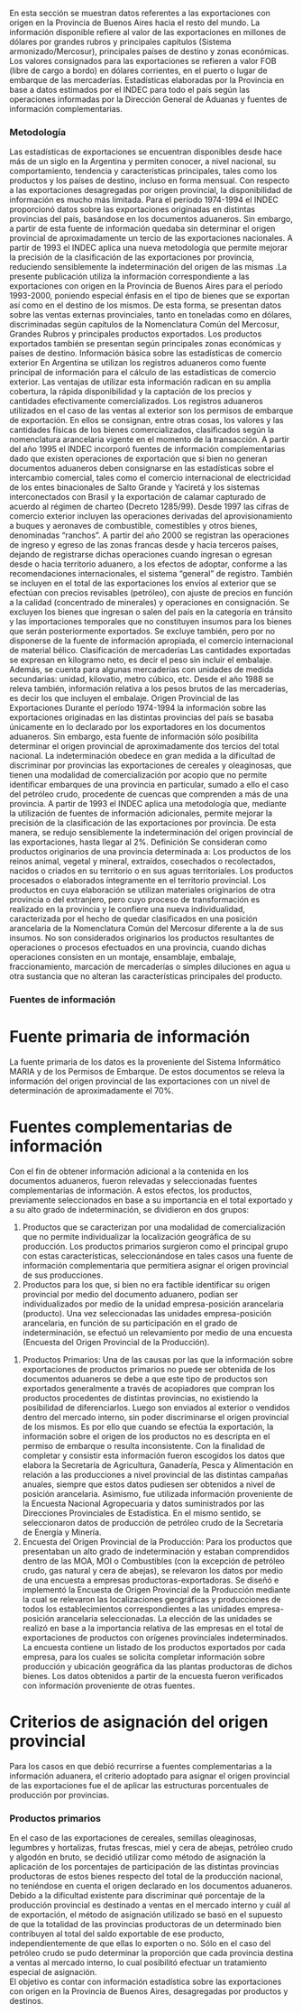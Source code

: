 En esta sección se muestran datos referentes a las exportaciones con origen en la Provincia de Buenos Aires hacia el resto del mundo. La información disponible refiere al valor de las exportaciones en millones de dólares por grandes rubros y principales capítulos (Sistema armonizado/Mercosur), principales países de destino y zonas económicas. Los valores consignados para las exportaciones se refieren a valor FOB (libre de cargo a bordo) en dólares corrientes, en el puerto o lugar de embarque de las mercaderías. Estadísticas elaboradas por la Provincia en base a datos estimados por el INDEC para todo el país según las operaciones informadas por la Dirección General de Aduanas y fuentes de información complementarias.


### Metodología
            
Las estadísticas de exportaciones se encuentran disponibles desde hace más de un siglo en la Argentina y permiten conocer, a nivel nacional, su comportamiento, tendencia y características principales, tales como los productos y los países de destino, incluso en forma mensual.
Con respecto a las exportaciones desagregadas por origen provincial, la disponibilidad de información es mucho más limitada.
Para el período 1974-1994 el INDEC proporcionó datos sobre las exportaciones originadas en distintas provincias del país, basándose en los documentos aduaneros. Sin embargo, a partir de esta fuente de información quedaba sin determinar el origen provincial de aproximadamente un tercio de las exportaciones nacionales.
A partir de 1993 el INDEC aplica una nueva metodología que permite mejorar la precisión de la clasificación de las exportaciones por provincia, reduciendo sensiblemente la indeterminación del origen de las mismas
.La presente publicación utiliza la información correspondiente a las exportaciones con origen en la Provincia de Buenos Aires para el período 1993-2000, poniendo especial énfasis en el tipo de bienes que se exportan así como en el destino de los mismos. De esta forma, se presentan datos sobre las ventas externas provinciales, tanto en toneladas como en dólares, discriminadas según capítulos de la Nomenclatura Común del Mercosur, Grandes Rubros y principales productos exportados. Los productos exportados también se presentan según principales zonas económicas y países de destino.
Información básica sobre las estadísticas de comercio exterior
En Argentina se utilizan los registros aduaneros como fuente principal de información para el cálculo de las estadísticas de comercio exterior. Las ventajas de utilizar esta información radican en su amplia cobertura, la rápida disponibilidad y la captación de los precios y cantidades efectivamente comercializados.
Los registros aduaneros utilizados en el caso de las ventas al exterior son los permisos de embarque de exportación. En ellos se consignan, entre otras cosas, los valores y las cantidades físicas de los bienes comercializados, clasificados según la nomenclatura arancelaria vigente en el momento de la transacción.
A partir del año 1995 el INDEC incorporó fuentes de información complementarias dado que existen operaciones de exportación que si bien no generan documentos aduaneros deben consignarse en las estadísticas sobre el intercambio comercial, tales como el comercio internacional de electricidad de los entes binacionales de Salto Grande y Yaciretá y los sistemas interconectados con Brasil y la exportación de calamar capturado de acuerdo al régimen de charteo (Decreto 1285/99).
Desde 1997 las cifras de comercio exterior incluyen las operaciones derivadas del aprovisionamiento a buques y aeronaves de combustible, comestibles y otros bienes, denominadas “ranchos”.
A partir del año 2000 se registran las operaciones de ingreso y egreso de las zonas francas desde y hacia terceros países, dejando de registrarse dichas operaciones cuando ingresan o egresan desde o hacia territorio aduanero, a los efectos de adoptar, conforme a las recomendaciones internacionales, el sistema “general” de registro.
También se incluyen en el total de las exportaciones los envíos al exterior que se efectúan con precios revisables (petróleo), con ajuste de precios en función a la calidad (concentrado de minerales) y operaciones en consignación.
Se excluyen los bienes que ingresan o salen del país en la categoría en tránsito y las importaciones temporales que no constituyen insumos para los bienes que serán posteriormente exportados. Se excluye también, pero por no disponerse de la fuente de información apropiada, el comercio internacional de material bélico.
Clasificación de mercaderías
Las cantidades exportadas se expresan en kilogramo neto, es decir el peso sin incluir el embalaje. Además, se cuenta para algunas mercaderías con unidades de medida secundarias: unidad, kilovatio, metro cúbico, etc. Desde el año 1988 se releva también, información relativa a los pesos brutos de las mercaderías, es decir los que incluyen el embalaje.
Origen Provincial de las Exportaciones
Durante el período 1974-1994 la información sobre las exportaciones originadas en las distintas provincias del país se basaba únicamente en lo declarado por los exportadores en los documentos aduaneros. Sin embargo, esta fuente de información sólo posibilita determinar el origen provincial de aproximadamente dos tercios del total nacional.
La indeterminación obedece en gran medida a la dificultad de discriminar por provincias las exportaciones de cereales y oleaginosas, que tienen una modalidad de comercialización por acopio que no permite identificar embarques de una provincia en particular, sumado a ello el caso del petróleo crudo, procedente de cuencas que comprenden a más de una provincia.
A partir de 1993 el INDEC aplica una metodología que, mediante la utilización de fuentes de información adicionales, permite mejorar la precisión de la clasificación de las exportaciones por provincia. De esta manera, se redujo sensiblemente la indeterminación del origen provincial de las exportaciones, hasta llegar al 2%.
Definición
Se consideran como productos originarios de una provincia determinada a:
Los productos de los reinos animal, vegetal y mineral, extraídos, cosechados o recolectados, nacidos o criados en su territorio o en sus aguas territoriales.
Los productos procesados o elaborados íntegramente en el territorio provincial.
Los productos en cuya elaboración se utilizan materiales originarios de otra provincia o del extranjero, pero cuyo proceso de transformación es realizado en la provincia y le confiere una nueva individualidad, caracterizada por el hecho de quedar clasificados en una posición arancelaria de la Nomenclatura Común del Mercosur diferente a la de sus insumos.
No son considerados originarios los productos resultantes de operaciones o procesos efectuados en una provincia, cuando dichas operaciones consisten en un montaje, ensamblaje, embalaje, fraccionamiento, marcación de mercaderías o simples diluciones en agua u otra sustancia que no alteran las características principales del producto.

### Fuentes de información

# Fuente primaria de información

La fuente primaria de los datos es la proveniente del Sistema Informático MARIA y de los Permisos de Embarque. De estos documentos se releva la información del origen provincial de las exportaciones con un nivel de determinación de aproximadamente el 70%.

# Fuentes complementarias de información

Con el fin de obtener información adicional a la contenida en los documentos aduaneros, fueron relevadas y seleccionadas fuentes complementarias de información. A estos efectos, los productos, previamente seleccionados en base a su importancia en el total exportado y a su alto grado de indeterminación, se dividieron en dos grupos:
1)  Productos que se caracterizan por una modalidad de comercialización que no permite individualizar la localización geográfica de su producción. Los productos primarios surgieron como el principal grupo con estas características, seleccionándose en tales casos una fuente de información complementaria que permitiera asignar el origen provincial de sus producciones.
2)  Productos para los que, si bien no era factible identificar su origen provincial por medio del documento aduanero, podían ser individualizados por medio de la unidad empresa-posición arancelaria (producto). Una vez seleccionadas las unidades empresa-posición arancelaria, en función de su participación en el grado de indeterminación, se efectuó un relevamiento por medio de una encuesta (Encuesta del Origen Provincial de la Producción).
1. Productos Primarios:
Una de las causas por las que la información sobre exportaciones de productos primarios no puede ser obtenida de los documentos aduaneros se debe a que este tipo de productos son exportados generalmente a través de acopiadores que compran los productos procedentes de distintas provincias, no existiendo la posibilidad de diferenciarlos. Luego son enviados al exterior o vendidos dentro del mercado interno, sin poder discriminarse el origen provincial de los mismos. Es por ello que cuando se efectúa la exportación, la información sobre el origen de los productos no es descripta en el permiso de embarque o resulta inconsistente.
Con la finalidad de completar y consistir esta información fueron escogidos los datos que elabora la Secretaría de Agricultura, Ganadería, Pesca y Alimentación en relación a las producciones a nivel provincial de las distintas campañas anuales, siempre que estos datos pudiesen ser obtenidos a nivel de posición arancelaria. Asimismo, fue utilizada información proveniente de la Encuesta Nacional Agropecuaria y datos suministrados por las Direcciones Provinciales de Estadística.
En el mismo sentido, se seleccionaron datos de producción de petróleo crudo de la Secretaría de Energía y Minería.
2. Encuesta del Origen Provincial de la Producción:
Para los productos que presentaban un alto grado de indeterminación y estaban comprendidos dentro de las MOA, MOI o Combustibles (con la excepción de petróleo crudo, gas natural y cera de abejas), se relevaron los datos por medio de una encuesta a empresas productoras-exportadoras.
Se diseñó e implementó la Encuesta de Origen Provincial de la Producción mediante la cual se relevaron las localizaciones geográficas y producciones de todos los establecimientos correspondientes a las unidades empresa-posición arancelaria seleccionadas. La elección de las unidades se realizó en base a la importancia relativa de las empresas en el total de exportaciones de productos con orígenes provinciales indeterminados.
La encuesta contiene un listado de los productos exportados por cada empresa, para los cuales se solicita completar información sobre producción y ubicación geográfica da las plantas productoras de dichos bienes. Los datos obtenidos a partir de la encuesta fueron verificados con información proveniente de otras fuentes.


# Criterios de asignación del origen provincial

Para los casos en que debió recurrirse a fuentes complementarias a la información aduanera, el criterio adoptado para asignar el origen provincial de las exportaciones fue el de aplicar las estructuras porcentuales de producción por provincias.

### Productos primarios

En el caso de las exportaciones de cereales, semillas oleaginosas, legumbres y hortalizas, frutas frescas, miel y cera de abejas, petróleo crudo y algodón en bruto, se decidió utilizar como método de asignación la aplicación de los porcentajes de participación de las distintas provincias productoras de estos bienes respecto del total de la producción nacional, no teniéndose en cuenta el origen declarado en los documentos aduaneros.
Debido a la dificultad existente para discriminar qué porcentaje de la producción provincial es destinado a ventas en el mercado interno y cuál al de exportación, el método de asignación utilizado se basó en el supuesto de que la totalidad de las provincias productoras de un determinado bien contribuyen al total del saldo exportable de ese producto, independientemente de que ellas lo exporten o no.
Sólo en el caso del petróleo crudo se pudo determinar la proporción que cada provincia destina a ventas al mercado interno, lo cual posibilitó efectuar un tratamiento especial de asignación.             
El objetivo es contar con información estadística sobre las exportaciones con origen en la Provincia de Buenos Aires, desagregadas por productos y destinos.
